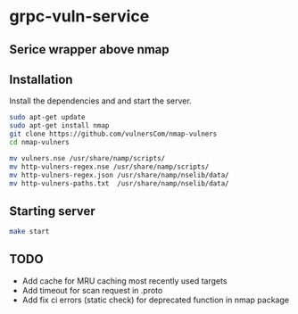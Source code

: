 # grpc-vuln-service
## Serice wrapper above nmap



## Installation
Install the dependencies and and start the server.
```sh
sudo apt-get update
sudo apt-get install nmap
git clone https://github.com/vulnersCom/nmap-vulners
cd nmap-vulners

mv vulners.nse /usr/share/namp/scripts/
mv http-vulners-regex.nse /usr/share/namp/scripts/
mv http-vulners-regex.json /usr/share/namp/nselib/data/
mv http-vulners-paths.txt  /usr/share/namp/nselib/data/

```
## Starting server
```sh
make start
```

## TODO
- Add cache for MRU caching most recently used targets
- Add timeout for scan request in .proto
- Add fix ci errors (static check) for deprecated function in nmap package 
